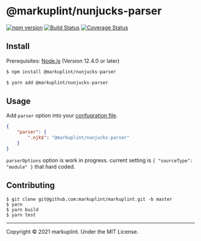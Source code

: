 # @markuplint/nunjucks-parser

[![npm version](https://badge.fury.io/js/%40markuplint%2Fnunjucks-parser.svg)](https://www.npmjs.com/package/@markuplint/nunjucks-parser)
[![Build Status](https://travis-ci.org/markuplint/markuplint.svg?branch=master)](https://travis-ci.org/markuplint/markuplint)
[![Coverage Status](https://coveralls.io/repos/github/markuplint/markuplint/badge.svg?branch=master)](https://coveralls.io/github/markuplint/markuplint?branch=master)

## Install

Prerequisites: [Node.js](https://nodejs.org) (Version 12.4.0 or later)

```sh
$ npm install @markuplint/nunjucks-parser

$ yarn add @markuplint/nunjucks-parser
```

## Usage

Add `parser` option into your [confugration file](https://markuplint.dev/configuration#parser).

```json
{
	"parser": {
		".njk$": "@markuplint/nunjucks-parser"
	}
}
```

`parserOptions` option is work in progress. current setting is `{ "sourceType": "module" }` that hard coded.

## Contributing

```
$ git clone git@github.com:markuplint/markuplint.git -b master
$ yarn
$ yarn build
$ yarn test
```

---

Copyright &copy; 2021 markuplint. Under the MIT License.
